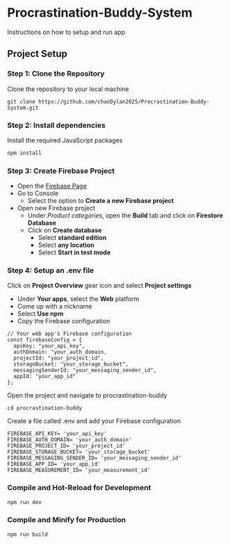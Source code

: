 # Procrastination-Buddy-System

Instructions on how to setup and run app

## Project Setup
### Step 1: Clone the Repository
Clone the repository to your local machine
```
git clone https://github.com/chaoDylan2025/Procrastination-Buddy-System.git
```

### Step 2: Install dependencies
Install the required JavaScript packages
```sh
npm install
```

### Step 3: Create Firebase Project
- Open the [Firebase Page](https://firebase.google.com/?gclsrc=aw.ds&gad_source=1&gad_campaignid=12211052842&gbraid=0AAAAADpUDOhWX4p8jFhflgnZGjA7KiKfX&gclid=EAIaIQobChMIxu3ngNPdjwMVUXR_AB1TTykgEAAYASAAEgJ7G_D_BwE)
- Go to Console
  - Select the option to **Create a new Firebase project**
- Open new Firebase project
  - Under *Product categories*, open the **Build** tab and click on **Firestore Database**
  - Click on **Create database**
    - Select **standard edition**
    - Select **any location**
    - Select **Start in test mode**
   
### Step 4: Setup an .env file
Click on **Project Overview** gear icon and select **Project settings**
  - Under **Your apps**, select the **Web** platform
  - Come up with a nickname
  - Select **Use npm**
  - Copy the Firebase configuration
  ```
  // Your web app's Firebase configuration
  const firebaseConfig = {
    apiKey: "your_api_key",
    authDomain: "your_auth_domain,
    projectId: "your_project_id",
    storageBucket: "your_storage_bucket",
    messagingSenderId: "your_messaging_sender_id",
    appId: "your_app_id"
  };
  ```
Open the project and navigate to procrastination-buddy
```
cd procrastination-buddy
```

Create a file called .env and add your Firebase configuration
```
FIREBASE_API_KEY= 'your_api_key'
FIREBASE_AUTH_DOMAIN= 'your_auth_domain'
FIREBASE_PROJECT_ID= 'your_project_id'
FIREBASE_STORAGE_BUCKET= 'your_storage_bucket'
FIREBASE_MESSAGING_SENDER_ID= 'your_messaging_sender_id'
FIREBASE_APP_ID= 'your_app_id'
FIREBASE_MEASUREMENT_ID= 'your_measurement_id'
```

### Compile and Hot-Reload for Development

```sh
npm run dev
```

### Compile and Minify for Production

```sh
npm run build
```
